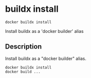 # buildx install

```
docker buildx install
```

<!---MARKER_GEN_START-->
Install buildx as a 'docker builder' alias


<!---MARKER_GEN_END-->

## Description

Install buildx as a "docker builder" alias.

```shell
docker buildx install
docker build ...
```
